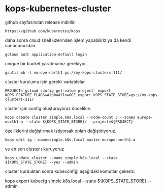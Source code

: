 # kops-kubernetes-cluster

github sayfasından release indirilir.

```https://github.com/kubernetes/kops```

daha sonra cloud shell üzerinden işlem yapabiliriz ya da kendi sunucunuzdan.

```gcloud auth application-default login```

unique bir bucket yaratmamız gerekiyor.

```gsutil mb -l europe-north1 gs://my-kops-clusters-111/```

cluster kurulumu için gerekli variablelar

```PROJECT=`gcloud config get-value project`
export KOPS_FEATURE_FLAGS=AlphaAllowGCE
export KOPS_STATE_STORE=gs://my-kops-clusters-111/```

cluster için config oluşturuyoruz öncelikle.

```kops create cluster simple.k8s.local --node-count 3 --zones europe-north1-a --state ${KOPS_STATE_STORE}/ --project=${PROJECT}```

özelliklerini değiştirmek istiyorsak onları değiştiriyoruz.

```kops edit ig --name=simple.k8s.local nodes-europe-north1-a
kops edit ig --name=simple.k8s.local master-europe-north1-a
```


ve en son cluster ı kuruyoruz

```kops update cluster --name simple.k8s.local --state ${KOPS_STATE_STORE} --yes --admin```

cluster kurduktan sonra kubeconfiği aşağıdaki komutlar çekeriz.

kops export kubecfg simple.k8s.local --state ${KOPS_STATE_STORE} --admin

